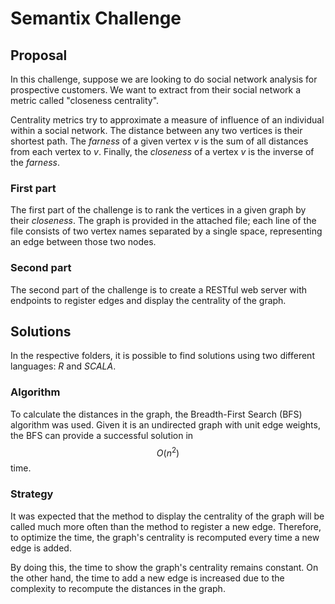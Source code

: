 # Semantix Challenge

## Proposal

In this challenge, suppose we are looking to do social network
analysis for prospective customers. We want to extract from
their social network a metric called "closeness centrality".

Centrality metrics try to approximate a measure of influence
of an individual within a social network. The distance between
any two vertices is their shortest path. The *farness*
of a given vertex *v* is the sum of all distances from each vertex
to *v*. Finally, the *closeness* of a vertex *v* is the inverse
of the *farness*.

### First part

The first part of the challenge is to rank the vertices in a given
graph by their *closeness*. The graph is provided in the attached
file; each line of the file consists of two vertex names separated by
a single space, representing an edge between those two nodes.

### Second part

The second part of the challenge is to create a RESTful web server
with endpoints to register edges and display the centrality of the graph.

## Solutions

In the respective folders, it is possible to find solutions using two different languages:
*R* and *SCALA*.

### Algorithm

To calculate the distances in the graph, the Breadth-First Search (BFS) algorithm was
used.
Given it is an undirected graph with unit edge weights, the BFS can provide a successful
solution in $$O(n^2)$$ time.

### Strategy

It was expected that the method to display the centrality of the graph will be called
much more often than the method to register a new edge.
Therefore, to optimize the time, the graph's centrality is recomputed every time a new
edge is added.

By doing this, the time to show the graph's centrality remains constant.
On the other hand, the time to add a new edge is increased due to the complexity to
recompute the distances in the graph.